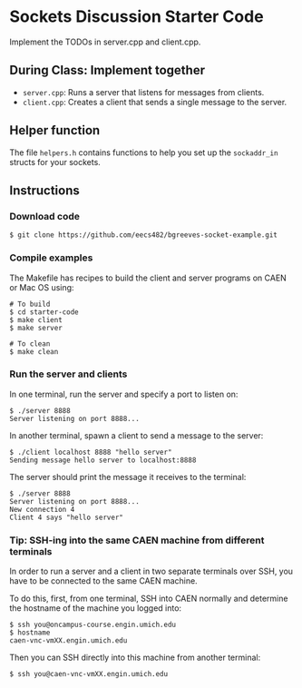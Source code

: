 # Sockets Discussion Starter Code

Implement the TODOs in server.cpp and client.cpp.

## During Class: Implement together

- `server.cpp`: Runs a server that listens for messages from clients.
- `client.cpp`: Creates a client that sends a single message to the server.

## Helper function

The file `helpers.h` contains functions to help you set up the `sockaddr_in` structs for your sockets.

## Instructions

### Download code

```
$ git clone https://github.com/eecs482/bgreeves-socket-example.git
```

### Compile examples

The Makefile has recipes to build the client and server programs on CAEN or Mac OS using:

```
# To build
$ cd starter-code
$ make client
$ make server

# To clean
$ make clean
```

### Run the server and clients

In one terminal, run the server and specify a port to listen on:

```
$ ./server 8888
Server listening on port 8888...
```

In another terminal, spawn a client to send a message to the server:

```
$ ./client localhost 8888 "hello server"
Sending message hello server to localhost:8888
```

The server should print the message it receives to the terminal:

```
$ ./server 8888
Server listening on port 8888...
New connection 4
Client 4 says "hello server"
```

### Tip: SSH-ing into the same CAEN machine from different terminals

In order to run a server and a client in two separate terminals over SSH, you have to be connected to the same CAEN machine.

To do this, first, from one terminal, SSH into CAEN normally and determine the hostname of the machine you logged into:

```
$ ssh you@oncampus-course.engin.umich.edu
$ hostname
caen-vnc-vmXX.engin.umich.edu
```

Then you can SSH directly into this machine from another terminal:

```
$ ssh you@caen-vnc-vmXX.engin.umich.edu
```
